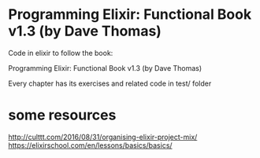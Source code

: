 # Programming Elixir: Functional Book v1.3 (by Dave Thomas)

Code in elixir to follow the book:

Programming Elixir: Functional Book v1.3 (by Dave Thomas)

Every chapter has its exercises and related code in test/ folder

# some resources

http://culttt.com/2016/08/31/organising-elixir-project-mix/
https://elixirschool.com/en/lessons/basics/basics/



